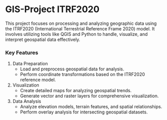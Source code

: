 # GIS-Project ITRF2020 

This project focuses on processing and analyzing geographic data using the ITRF2020 (International Terrestrial Reference Frame 2020) model. It involves utilizing tools like QGIS and Python to handle, visualize, and interpret geospatial data effectively.

### Key Features
1. Data Preparation
   - Load and preprocess geospatial data for analysis.
   - Perform coordinate transformations based on the ITRF2020 reference model.
2. Visualization
   - Create detailed maps for analyzing geospatial trends.
   - Generate vector and raster layers for comprehensive visualization.
3. Data Analysis
   - Analyze elevation models, terrain features, and spatial relationships.
   - Perform overlay analysis for intersecting geospatial datasets.

